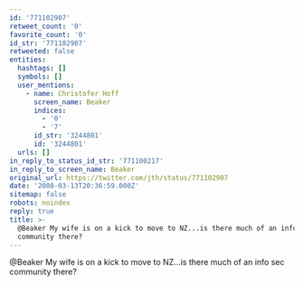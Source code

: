 ```yaml
---
id: '771102907'
retweet_count: '0'
favorite_count: '0'
id_str: '771102907'
retweeted: false
entities:
  hashtags: []
  symbols: []
  user_mentions:
    - name: Christofer Hoff
      screen_name: Beaker
      indices:
        - '0'
        - '7'
      id_str: '3244801'
      id: '3244801'
  urls: []
in_reply_to_status_id_str: '771100217'
in_reply_to_screen_name: Beaker
original_url: https://twitter.com/jth/status/771102907
date: '2008-03-13T20:36:59.000Z'
sitemap: false
robots: noindex
reply: true
title: >-
  @Beaker My wife is on a kick to move to NZ...is there much of an info sec
  community there?
---
```


@Beaker My wife is on a kick to move to NZ...is there much of an info sec community there?